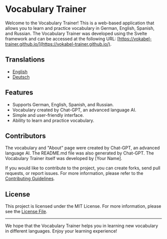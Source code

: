 # Vocabulary Trainer

Welcome to the Vocabulary Trainer! This is a web-based application that allows you to learn and practice vocabulary in German, English, Spanish, and Russian. The Vocabulary Trainer was developed using the Svelte framework and can be accessed at the following URL: [https://vokabel-trainer.github.io/](https://vokabel-trainer.github.io/).

## Translations

- [English](README.md)
- [Deutsch](docs/README_de.md)

## Features

- Supports German, English, Spanish, and Russian.
- Vocabulary created by Chat-GPT, an advanced language AI.
- Simple and user-friendly interface.
- Ability to learn and practice vocabulary.

## Contributors

The vocabulary and "About" page were created by Chat-GPT, an advanced language AI. The README.md file was also generated by Chat-GPT. The Vocabulary Trainer itself was developed by [Your Name].

If you would like to contribute to the project, you can create forks, send pull requests, or report issues. For more information, please refer to the [Contributing Guidelines](CONTRIBUTING.md).

## License

This project is licensed under the MIT License. For more information, please see the [License File](LICENSE.md).

---

We hope that the Vocabulary Trainer helps you in learning new vocabulary in different languages. Enjoy your learning experience!
